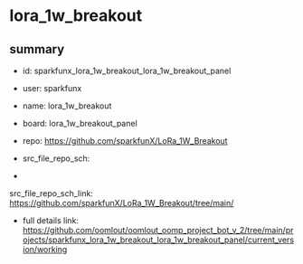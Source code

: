 # lora_1w_breakout
 
## summary 
* id: sparkfunx_lora_1w_breakout_lora_1w_breakout_panel
* user: sparkfunx
* name: lora_1w_breakout
* board: lora_1w_breakout_panel
* repo: https://github.com/sparkfunX/LoRa_1W_Breakout



* src_file_repo_sch: 
*
 src_file_repo_sch_link: https://github.com/sparkfunX/LoRa_1W_Breakout/tree/main/
* full details link: https://github.com/oomlout/oomlout_oomp_project_bot_v_2/tree/main/projects/sparkfunx_lora_1w_breakout_lora_1w_breakout_panel/current_version/working  






